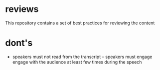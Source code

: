 # reviews
This repository contains a set of best practices for reviewing the content

# dont's 
- speakers must not read from the transcript
– speakers must engage engage with the audience at least few times during the speech
